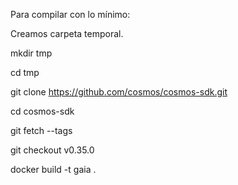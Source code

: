 Para compilar con lo mínimo:

Creamos carpeta temporal.

mkdir tmp

cd tmp

git clone https://github.com/cosmos/cosmos-sdk.git

cd cosmos-sdk

git fetch --tags

git checkout v0.35.0

docker build -t gaia .

